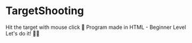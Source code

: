 # TargetShooting
Hit the target with mouse click 🎯
Program made in HTML - Beginner Level
Let's do it! 🧑‍💻
